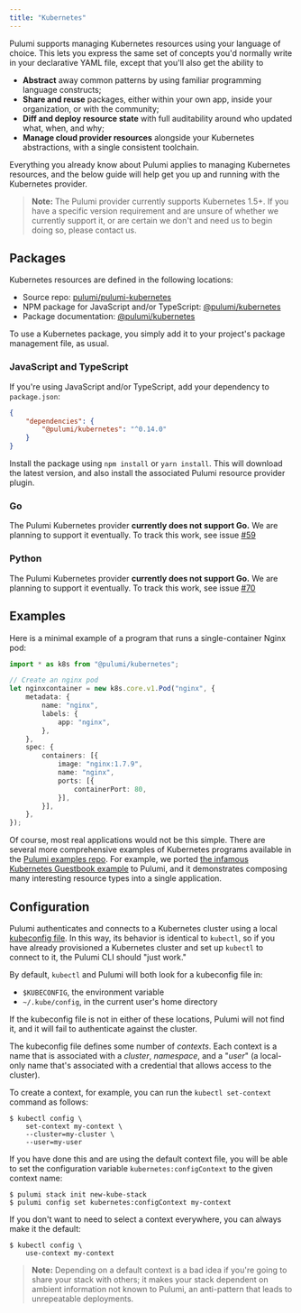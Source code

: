 ```yaml
---
title: "Kubernetes"
---
```


Pulumi supports managing Kubernetes resources using your language of choice.  This lets you express the same set of
concepts you'd normally write in your declarative YAML file, except that you'll also get the ability to

* **Abstract** away common patterns by using familiar programming language constructs;
* **Share and reuse** packages, either within your own app, inside your organization, or with the community;
* **Diff and deploy resource state** with full auditability around who updated what, when, and why;
* **Manage cloud provider resources** alongside your Kubernetes abstractions, with a single consistent toolchain.

Everything you already know about Pulumi applies to managing Kubernetes resources, and the below guide will help get
you up and running with the Kubernetes provider.

> **Note:** The Pulumi provider currently supports Kubernetes 1.5+.  If you have a specific version requirement and are
> unsure of whether we currently support it, or are certain we don't and need us to begin doing so, please contact us.

## Packages

Kubernetes resources are defined in the following locations:

* Source repo: [pulumi/pulumi-kubernetes](https://github.com/pulumi/pulumi-kubernetes)
* NPM package for JavaScript and/or TypeScript: [@pulumi/kubernetes](https://www.npmjs.com/package/@pulumi/kubernetes)
* Package documentation: [@pulumi/kubernetes](pkg/nodejs/@pulumi/kubernetes)

To use a Kubernetes package, you simply add it to your project's package management file, as usual.

### JavaScript and TypeScript

If you're using JavaScript and/or TypeScript, add your dependency to `package.json`:

```json
{
    "dependencies": {
        "@pulumi/kubernetes": "^0.14.0"
    }
}
```

Install the package using `npm install` or `yarn install`.  This will download the latest version, and also install
the associated Pulumi resource provider plugin.

### Go

The Pulumi Kubernetes provider **currently does not support Go.** We are planning to support it eventually. To track
this work, see issue [#59](https://github.com/pulumi/pulumi-kubernetes/issues/59)

### Python

The Pulumi Kubernetes provider **currently does not support Go.** We are planning to support it eventually. To track
this work, see issue [#70](https://github.com/pulumi/pulumi-kubernetes/issues/70)

## Examples

Here is a minimal example of a program that runs a single-container Nginx pod:

```typescript
import * as k8s from "@pulumi/kubernetes";

// Create an nginx pod
let nginxcontainer = new k8s.core.v1.Pod("nginx", {
    metadata: {
        name: "nginx",
        labels: {
            app: "nginx",
        },
    },
    spec: {
        containers: [{
            image: "nginx:1.7.9",
            name: "nginx",
            ports: [{
                containerPort: 80,
            }],
        }],
    },
});
```

Of course, most real applications would not be this simple.  There are several more comprehensive examples of
Kubernetes programs available in the [Pulumi examples repo](https://github.com/pulumi/examples).  For example, we
ported [the infamous Kubernetes Guestbook
example](https://github.com/pulumi/examples/tree/master/kubernetes-ts-guestbook) to Pulumi, and it demonstrates
composing many interesting resource types into a single application.

## Configuration

Pulumi authenticates and connects to a Kubernetes cluster using a local
[kubeconfig file](https://kubernetes.io/docs/tasks/access-application-cluster/configure-access-multiple-clusters/). In
this way, its behavior is identical to `kubectl`, so if you have already provisioned a Kubernetes cluster and set up
`kubectl` to connect to it, the Pulumi CLI should "just work."

By default, `kubectl` and Pulumi will both look for a kubeconfig file in:

* `$KUBECONFIG`, the environment variable
* `~/.kube/config`, in the current user's home directory

If the kubeconfig file is not in either of these locations, Pulumi will not find it, and it will fail to authenticate
against the cluster.

The kubeconfig file defines some number of _contexts_. Each context is a name that is associated with a _cluster_,
_namespace_, and a "_user_" (a local-only name that's associated with a credential that allows access to the cluster).

To create a context, for example, you can run the `kubectl set-context` command as follows:

```
$ kubectl config \
    set-context my-context \
    --cluster=my-cluster \
    --user=my-user
```

If you have done this and are using the default context file, you will be able to set the configuration variable
`kubernetes:configContext` to the given context name:

```
$ pulumi stack init new-kube-stack
$ pulumi config set kubernetes:configContext my-context
```

If you don't want to need to select a context everywhere, you can always make it the default:

```
$ kubectl config \
    use-context my-context
```

> **Note:** Depending on a default context is a bad idea if you're going to share your stack with others; it makes your
> stack dependent on ambient information not known to Pulumi, an anti-pattern that leads to unrepeatable deployments.
